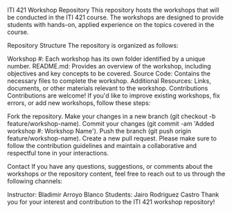 ITI 421 Workshop Repository
This repository hosts the workshops that will be conducted in the ITI 421 course. The workshops are designed to provide students with hands-on, applied experience on the topics covered in the course.

Repository Structure
The repository is organized as follows:

Workshop #: Each workshop has its own folder identified by a unique number.
README.md: Provides an overview of the workshop, including objectives and key concepts to be covered.
Source Code: Contains the necessary files to complete the workshop.
Additional Resources: Links, documents, or other materials relevant to the workshop.
Contributions
Contributions are welcome! If you'd like to improve existing workshops, fix errors, or add new workshops, follow these steps:

Fork the repository.
Make your changes in a new branch (git checkout -b feature/workshop-name).
Commit your changes (git commit -am 'Added workshop #: Workshop Name').
Push the branch (git push origin feature/workshop-name).
Create a new pull request.
Please make sure to follow the contribution guidelines and maintain a collaborative and respectful tone in your interactions.

Contact
If you have any questions, suggestions, or comments about the workshops or the repository content, feel free to reach out to us through the following channels:

Instructor: Bladimir Arroyo Blanco
Students: Jairo Rodriguez Castro
Thank you for your interest and contribution to the ITI 421 workshop repository!
